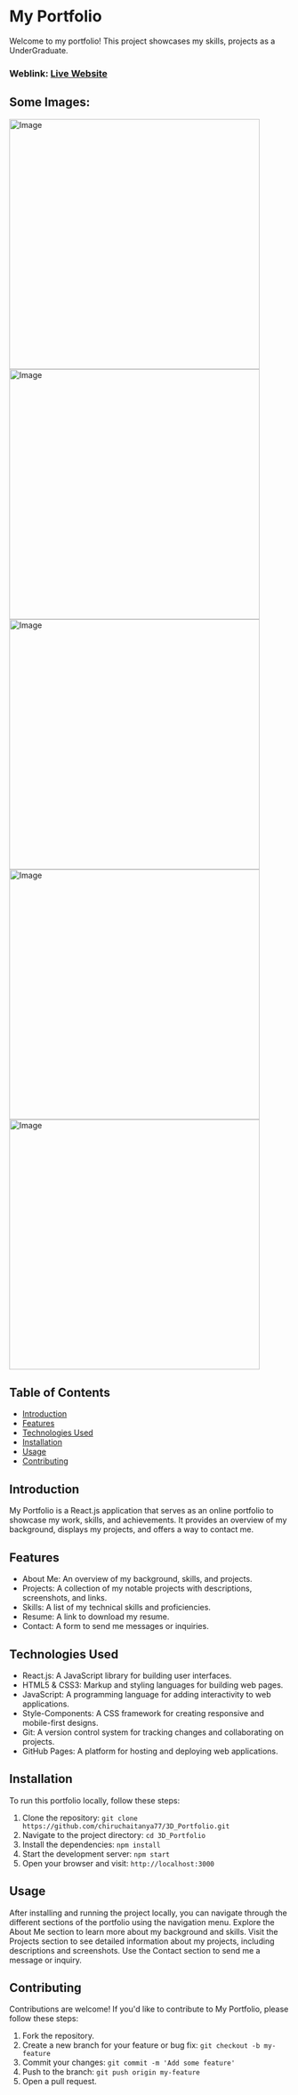 # My Portfolio
Welcome to my portfolio! This project showcases my skills, projects as a UnderGraduate.

### Weblink: [Live Website](https://chirus-portfolio.netlify.app/)
## Some Images:
<img width="450px" alt="Image" src="https://github.com/user-attachments/assets/68ef131c-4503-4371-af80-191eea5421a4" />
<img width="450px" alt="Image" src="https://github.com/user-attachments/assets/43753ddf-34c5-4407-9fd8-0db8d13b7235" />
<img width="450px" alt="Image" src="https://github.com/user-attachments/assets/66f22373-2dab-4676-a16a-8a1c02ff2936" />
<img width="450px" alt="Image" src="https://github.com/user-attachments/assets/ddb2bcd9-45bb-4f16-8d59-aa99050eb2c9" />
<img width="450px" alt="Image" src="https://github.com/user-attachments/assets/aefd01c3-7389-4c22-b82b-384c57de4bc6" />


## Table of Contents
- [Introduction](#introduction)
- [Features](#features)
- [Technologies Used](#technologies-used)
- [Installation](#installation)
- [Usage](#usage)
- [Contributing](#contributing)

## Introduction
My Portfolio is a React.js application that serves as an online portfolio to showcase my work, skills, and achievements. It provides an overview of my background, displays my projects, and offers a way to contact me.

## Features
- About Me: An overview of my background, skills, and projects.
- Projects: A collection of my notable projects with descriptions, screenshots, and links.
- Skills: A list of my technical skills and proficiencies.
- Resume: A link to download my resume.
- Contact: A form to send me messages or inquiries.

## Technologies Used
- React.js: A JavaScript library for building user interfaces.
- HTML5 & CSS3: Markup and styling languages for building web pages.
- JavaScript: A programming language for adding interactivity to web applications.
- Style-Components: A CSS framework for creating responsive and mobile-first designs.
- Git: A version control system for tracking changes and collaborating on projects.
- GitHub Pages: A platform for hosting and deploying web applications.

## Installation
To run this portfolio locally, follow these steps:

1. Clone the repository: `git clone https://github.com/chiruchaitanya77/3D_Portfolio.git`
2. Navigate to the project directory: `cd 3D_Portfolio`
3. Install the dependencies: `npm install`
4. Start the development server: `npm start`
5. Open your browser and visit: `http://localhost:3000`

## Usage
After installing and running the project locally, you can navigate through the different sections of the portfolio using the navigation menu. Explore the About Me section to learn more about my background and skills. Visit the Projects section to see detailed information about my projects, including descriptions and screenshots. Use the Contact section to send me a message or inquiry.

## Contributing
Contributions are welcome! If you'd like to contribute to My Portfolio, please follow these steps:

1. Fork the repository.
2. Create a new branch for your feature or bug fix: `git checkout -b my-feature`
3. Commit your changes: `git commit -m 'Add some feature'`
4. Push to the branch: `git push origin my-feature`
5. Open a pull request.
